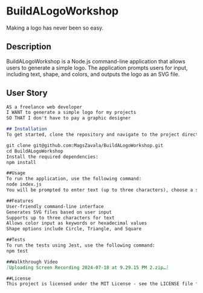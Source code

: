# BuildALogoWorkshop
Making a logo has never been so easy.

## Description
BuildALogoWorkshop is a Node.js command-line application that allows users to generate a simple logo. The application prompts users for input, including text, shape, and colors, and outputs the logo as an SVG file.

## User Story
```md
AS a freelance web developer  
I WANT to generate a simple logo for my projects  
SO THAT I don't have to pay a graphic designer

## Installation
To get started, clone the repository and navigate to the project directory:

git clone git@github.com:MagsZavala/BuildALogoWorkshop.git
cd BuildALogoWorkshop
Install the required dependencies:
npm install

##Usage
To run the application, use the following command:
node index.js
You will be prompted to enter text (up to three characters), choose a shape (circle, triangle, or square), and select colors for the text and shape. Once all inputs are provided, the application generates an SVG file named logo.svg.

##Features
User-friendly command-line interface
Generates SVG files based on user input
Supports up to three characters for text
Allows color input as keywords or hexadecimal values
Shape options include Circle, Triangle, and Square

##Tests
To run the tests using Jest, use the following command:
npm test

##Walkthrough Video
[Uploading Screen Recording 2024-07-18 at 9.29.15 PM 2.zip…]

##License
This project is licensed under the MIT License - see the LICENSE file for details.

